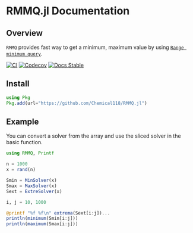 # RMMQ.jl Documentation
## Overview
`RMMQ` provides fast way to get a minimum, maximum value by using [`Range minimum query`](https://en.wikipedia.org/wiki/Range_minimum_query).

[![CI](https://github.com/Chemical118/RMMQ.jl/workflows/CI/badge.svg)](https://github.com/Chemical118/RMMQ.jl/actions?query=workflow%3ACI)
[![Codecov](https://codecov.io/gh/Chemical118/RMMQ.jl/branch/master/graph/badge.svg?token=TT6PWZU5OP)](https://codecov.io/gh/Chemical118/RMMQ.jl)
[![Docs Stable](https://img.shields.io/badge/docs-stable-blue.svg)](https://chemical118.github.io/RMMQ.jl/dev/)

## Install
```julia
using Pkg
Pkg.add(url="https://github.com/Chemical118/RMMQ.jl")
```

## Example
You can convert a solver from the array and use the sliced solver in the basic function.
```julia
using RMMQ, Printf

n = 1000
x = rand(n)

Smin = MinSolver(x)
Smax = MaxSolver(x)
Sext = ExtreSolver(x)

i, j = 10, 1000

@printf "%f %f\n" extrema(Sext[i:j])...
println(minimum(Smin[i:j]))
println(maximum(Smax[i:j]))
```
